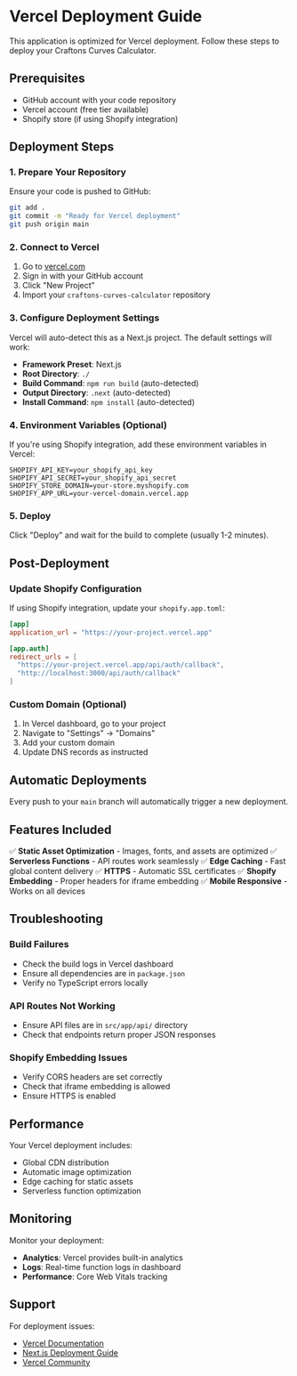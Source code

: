 # Vercel Deployment Guide

This application is optimized for Vercel deployment. Follow these steps to deploy your Craftons Curves Calculator.

## Prerequisites

- GitHub account with your code repository
- Vercel account (free tier available)
- Shopify store (if using Shopify integration)

## Deployment Steps

### 1. Prepare Your Repository

Ensure your code is pushed to GitHub:
```bash
git add .
git commit -m "Ready for Vercel deployment"
git push origin main
```

### 2. Connect to Vercel

1. Go to [vercel.com](https://vercel.com)
2. Sign in with your GitHub account
3. Click "New Project"
4. Import your `craftons-curves-calculator` repository

### 3. Configure Deployment Settings

Vercel will auto-detect this as a Next.js project. The default settings will work:

- **Framework Preset**: Next.js
- **Root Directory**: `./`
- **Build Command**: `npm run build` (auto-detected)
- **Output Directory**: `.next` (auto-detected)
- **Install Command**: `npm install` (auto-detected)

### 4. Environment Variables (Optional)

If you're using Shopify integration, add these environment variables in Vercel:

```
SHOPIFY_API_KEY=your_shopify_api_key
SHOPIFY_API_SECRET=your_shopify_api_secret
SHOPIFY_STORE_DOMAIN=your-store.myshopify.com
SHOPIFY_APP_URL=your-vercel-domain.vercel.app
```

### 5. Deploy

Click "Deploy" and wait for the build to complete (usually 1-2 minutes).

## Post-Deployment

### Update Shopify Configuration

If using Shopify integration, update your `shopify.app.toml`:

```toml
[app]
application_url = "https://your-project.vercel.app"

[app.auth]
redirect_urls = [
  "https://your-project.vercel.app/api/auth/callback",
  "http://localhost:3000/api/auth/callback"
]
```

### Custom Domain (Optional)

1. In Vercel dashboard, go to your project
2. Navigate to "Settings" → "Domains"
3. Add your custom domain
4. Update DNS records as instructed

## Automatic Deployments

Every push to your `main` branch will automatically trigger a new deployment.

## Features Included

✅ **Static Asset Optimization** - Images, fonts, and assets are optimized
✅ **Serverless Functions** - API routes work seamlessly
✅ **Edge Caching** - Fast global content delivery
✅ **HTTPS** - Automatic SSL certificates
✅ **Shopify Embedding** - Proper headers for iframe embedding
✅ **Mobile Responsive** - Works on all devices

## Troubleshooting

### Build Failures
- Check the build logs in Vercel dashboard
- Ensure all dependencies are in `package.json`
- Verify no TypeScript errors locally

### API Routes Not Working
- Ensure API files are in `src/app/api/` directory
- Check that endpoints return proper JSON responses

### Shopify Embedding Issues
- Verify CORS headers are set correctly
- Check that iframe embedding is allowed
- Ensure HTTPS is enabled

## Performance

Your Vercel deployment includes:
- Global CDN distribution
- Automatic image optimization
- Edge caching for static assets
- Serverless function optimization

## Monitoring

Monitor your deployment:
- **Analytics**: Vercel provides built-in analytics
- **Logs**: Real-time function logs in dashboard
- **Performance**: Core Web Vitals tracking

## Support

For deployment issues:
- [Vercel Documentation](https://vercel.com/docs)
- [Next.js Deployment Guide](https://nextjs.org/docs/deployment)
- [Vercel Community](https://github.com/vercel/vercel/discussions) 